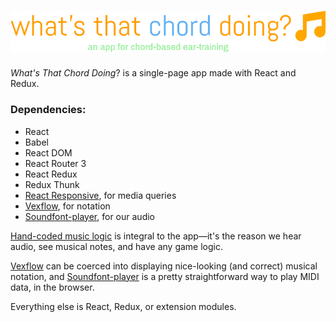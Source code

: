# [![What's That Chord Doing?](img/logo.png)](http://what-s-that-chord-doing.herokuapp.com)

_What's That Chord Doing_? is a single-page app made with React and Redux.

### Dependencies:

* React
* Babel
* React DOM
* React Router 3
* React Redux 
* Redux Thunk
* [React Responsive](https://github.com/contra/react-responsive), for media queries
* [Vexflow](https://github.com/0xfe/vexflow/), for notation
* [Soundfont-player](https://github.com/danigb/soundfont-player), for our audio

[Hand-coded music logic](../js/musicLogic/README.md) is integral to the 
app&#8212;it's the reason we hear audio, see musical notes, and have any game 
logic.

[Vexflow](https://github.com/0xfe/vexflow/) can be coerced into displaying 
nice-looking (and correct) musical notation, and 
[Soundfont-player](https://github.com/danigb/soundfont-player) is a pretty 
straightforward way to play MIDI data, in the browser.

Everything else is React, Redux, or extension modules.
